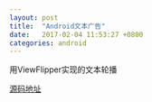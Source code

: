 ```yaml
---
layout: post
title:  "Android文本广告"
date:   2017-02-04 11:53:27 +0800
categories: android
---
```


用ViewFlipper实现的文本轮播




[源码地址](https://github.com/ngLiaXL/TextViewFlipper)





